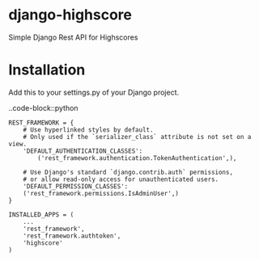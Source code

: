django-highscore
================

Simple Django Rest API for Highscores

Installation
============

Add this to your settings.py of your Django project.

..code-block::python

    REST_FRAMEWORK = {
        # Use hyperlinked styles by default.
        # Only used if the `serializer_class` attribute is not set on a view.
        'DEFAULT_AUTHENTICATION_CLASSES': 
            ('rest_framework.authentication.TokenAuthentication',),
    
        # Use Django's standard `django.contrib.auth` permissions,
        # or allow read-only access for unauthenticated users.
        'DEFAULT_PERMISSION_CLASSES': 
        ('rest_framework.permissions.IsAdminUser',) 
    }
    
    INSTALLED_APPS = (
        ...
        'rest_framework',
        'rest_framework.authtoken',
        'highscore'
    )
    
    
